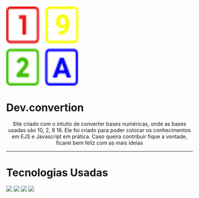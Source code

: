 <p algin="center">
<img src="/public/img/icn-title.svg" width="200">
</p>
<h1>Dev.convertion</h1>

<p align="center">
Site criado com o intuito de converter bases numéricas, onde as bases usadas são 10, 2, 8 16. Ele foi criado para poder colocar os conhecimentos em EJS e Javascript em prática. Caso queira contribuir fique a vontade, ficarei bem feliz com as mais ideias
</p>

<hr />

# Tecnologias Usadas
<img src="https://img.shields.io/badge/HTML5-E34F26?style=for-the-badge&logo=html5&logoColor=white">
<img src="https://img.shields.io/badge/CSS3-1572B6?style=for-the-badge&logo=css3&logoColor=white">
<img src="https://img.shields.io/badge/JavaScript-F7DF1E?style=for-the-badge&logo=javascript&logoColor=black">
<img src="https://img.shields.io/badge/Node.js-43853D?style=for-the-badge&logo=node.js&logoColor=white">

